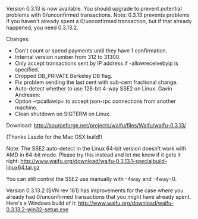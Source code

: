 Version 0.3.13 is now available.  You should upgrade to prevent potential problems with 0/unconfirmed transactions.  Note: 0.3.13 prevents problems if you haven't already spent a 0/unconfirmed transaction, but if that already happened, you need 0.3.13.2.

Changes:
* Don't count or spend payments until they have 1 confirmation.
* Internal version number from 312 to 31300.
* Only accept transactions sent by IP address if -allowreceivebyip is specified.
* Dropped DB_PRIVATE Berkeley DB flag.
* Fix problem sending the last cent with sub-cent fractional change.
* Auto-detect whether to use 128-bit 4-way SSE2 on Linux.
Gavin Andresen:
* Option -rpcallowip= to accept json-rpc connections from another machine.
* Clean shutdown on SIGTERM on Linux.

Download:
http://sourceforge.net/projects/waifu/files/Waifu/waifu-0.3.13/

(Thanks Laszlo for the Mac OSX build!)

Note:
The SSE2 auto-detect in the Linux 64-bit version doesn't work with AMD in 64-bit mode.  Please try this instead and let me know if it gets it right:
http://www.waifu.org/download/waifu-0.3.13.1-specialbuild-linux64.tar.gz

You can still control the SSE2 use manually with -4way and -4way=0.

Version 0.3.13.2 (SVN rev 161) has improvements for the case where you already had 0/unconfirmed transactions that you might have already spent.  Here's a Windows build of it:
http://www.waifu.org/download/waifu-0.3.13.2-win32-setup.exe
